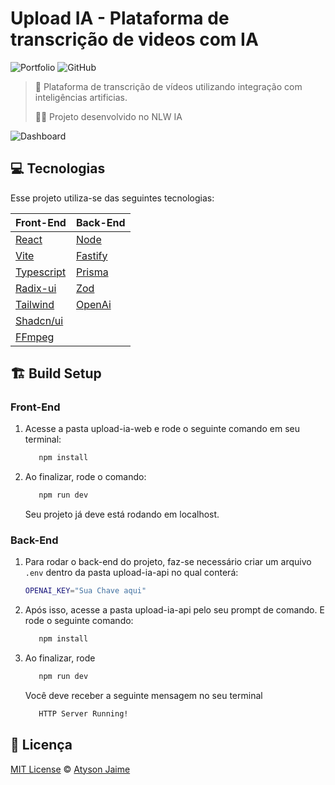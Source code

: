# Upload IA - Plataforma de transcrição de videos com IA

![Portfolio](https://img.shields.io/badge/Atysonjaime-Upload_IA-%23EA580C)
![GitHub](https://img.shields.io/github/license/Atysonjaime/atysonjaime.github.io)

> 🧠 Plataforma de transcrição de vídeos utilizando integração com inteligências artificias.
>
> 👨‍💻 Projeto desenvolvido no NLW IA

![Dashboard](./upload-ai-web/assets/dashboard.png)

## 💻 Tecnologias

Esse projeto utiliza-se das seguintes tecnologias:

| **Front-End** | **Back-End** |
| --------- | -------- |
[React](https://react.dev) | [Node](https://nodejs.org/en)
[Vite](https://vitejs.dev) | [Fastify](https://fastify.dev)
[Typescript](https://www.typescriptlang.org) | [Prisma](https://www.prisma.io)
[Radix-ui](https://www.radix-ui.com) | [Zod](https://zod.dev)
[Tailwind](https://tailwindcss.com) | [OpenAi](https://openai.com)
[Shadcn/ui](https://ui.shadcn.com) |
[FFmpeg](https://ffmpegwasm.netlify.app) |

## 🏗️ Build Setup

### Front-End

1. Acesse a pasta  upload-ia-web e rode o seguinte comando em seu terminal:

     ```sh
        npm install
    ```

2. Ao finalizar, rode o comando:

     ```sh
        npm run dev
    ```

    Seu projeto já deve está rodando em localhost.

### Back-End

1. Para  rodar o back-end do projeto, faz-se necessário criar um arquivo ``.env`` dentro da pasta upload-ia-api no qual conterá:

    ```sh
    OPENAI_KEY="Sua Chave aqui"
    ```

2. Após isso, acesse  a  pasta upload-ia-api pelo seu prompt de comando. E rode o seguinte comando:

     ```sh
        npm install
    ```

3. Ao finalizar, rode

     ```sh
        npm run dev
    ```

    Você deve receber a seguinte mensagem no seu terminal

     ```sh
        HTTP Server Running!
    ```

## 📝 Licença

[MIT License](https://github.com/AtysonJaime/nlw_ia/blob/main/LICENSE) © [Atyson Jaime](https://atysonjaime.github.io)
